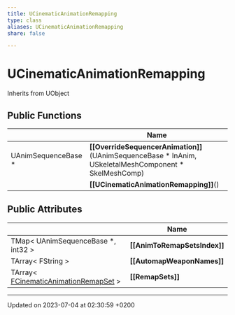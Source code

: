 ```yaml
---
title: UCinematicAnimationRemapping
type: class
aliases: UCinematicAnimationRemapping
share: false

---
```


# UCinematicAnimationRemapping





Inherits from UObject

## Public Functions

|                | Name           |
| -------------- | -------------- |
| UAnimSequenceBase * | **[[OverrideSequencerAnimation]]**(UAnimSequenceBase * InAnim, USkeletalMeshComponent * SkelMeshComp) |
| | **[[UCinematicAnimationRemapping]]**() |

## Public Attributes

|                | Name           |
| -------------- | -------------- |
| TMap< UAnimSequenceBase *, int32 > | **[[AnimToRemapSetsIndex]]**  |
| TArray< FString > | **[[AutomapWeaponNames]]**  |
| TArray< [FCinematicAnimationRemapSet](/docs/SDK/Source/Classes/structFCinematicAnimationRemapSet.md) > | **[[RemapSets]]**  |

-------------------------------

Updated on 2023-07-04 at 02:30:59 +0200